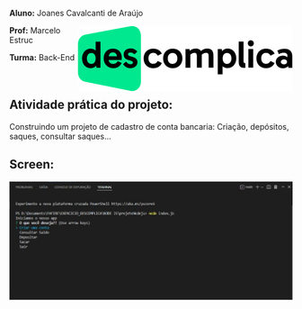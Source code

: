 **Aluno:** Joanes Cavalcanti de Araújo 

<img align="right" img src="https://github.com/JoanesAraujo/Joanes_Screenshot/blob/master/descomplica_logo/Logo_-_Descomplica.png">

**Prof:** Marcelo Estruc

**Turma:** Back-End
<br/><br/><br/>
## Atividade prática do projeto:

Construindo um projeto de cadastro de conta bancaria: Criação, depósitos, saques, consultar saques...

## Screen:
<img align="right" img src="https://github.com/JoanesAraujo/Joanes_Screenshot/blob/master/descomplica_logo/telademenu.JPG">
